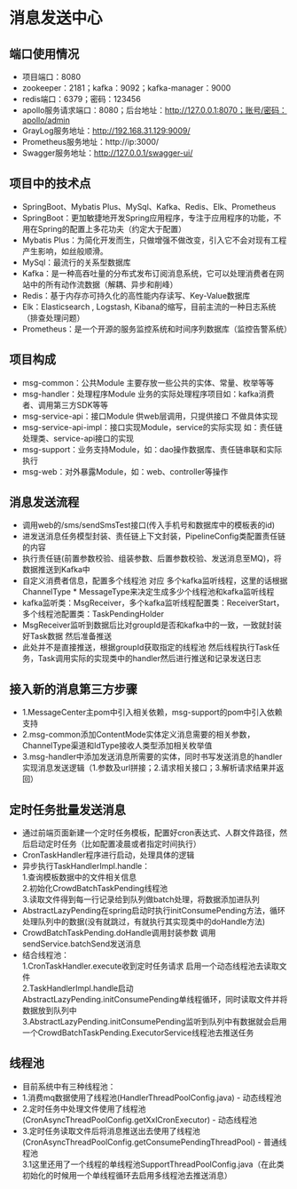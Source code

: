 # 消息发送中心
## 端口使用情况
* 项目端口：8080
* zookeeper：2181；kafka：9092；kafka-manager：9000
* redis端口：6379；密码：123456
* apollo服务请求端口：8080；后台地址：http://127.0.0.1:8070；账号/密码：apollo/admin
* GrayLog服务地址：http://192.168.31.129:9009/
* Prometheus服务地址：http://ip:3000/
* Swagger服务地址：http://127.0.0.1/swagger-ui/

## 项目中的技术点
* SpringBoot、Mybatis Plus、MySql、Kafka、Redis、Elk、Prometheus
* SpringBoot：更加敏捷地开发Spring应用程序，专注于应用程序的功能，不用在Spring的配置上多花功夫（约定大于配置）
* Mybatis Plus：为简化开发而生，只做增强不做改变，引入它不会对现有工程产生影响，如丝般顺滑。
* MySql：最流行的关系型数据库
* Kafka：是一种高吞吐量的分布式发布订阅消息系统，它可以处理消费者在网站中的所有动作流数据（解耦、异步和削峰）
* Redis：基于内存亦可持久化的高性能内存读写、Key-Value数据库
* Elk：Elasticsearch , Logstash, Kibana的缩写，目前主流的一种日志系统（排查处理问题）
* Prometheus：是一个开源的服务监控系统和时间序列数据库（监控告警系统）

## 项目构成
* msg-common：公共Module 主要存放一些公共的实体、常量、枚举等等
* msg-handler：处理程序Module 业务的实际处理程序项目如：kafka消费者、调用第三方SDK等等
* msg-service-api：接口Module 供web层调用，只提供接口 不做具体实现
* msg-service-api-impl：接口实现Module，service的实际实现 如：责任链处理类、service-api接口的实现
* msg-support：业务支持Module，如：dao操作数据库、责任链串联和实际执行
* msg-web：对外暴露Module，如：web、controller等操作

## 消息发送流程
* 调用web的/sms/sendSmsTest接口(传入手机号和数据库中的模板表的id)
* 进发送消息任务模型封装、责任链上下文封装，PipelineConfig类配置责任链的内容
* 执行责任链(前置参数校验、组装参数、后置参数校验、发送消息至MQ)，将数据推送到Kafka中
* 自定义消费者信息，配置多个线程池 对应 多个kafka监听线程，这里的话根据ChannelType * MessageType来决定生成多少个线程池和kafka监听线程
* kafka监听类：MsgReceiver，多个kafka监听线程配置类：ReceiverStart，多个线程池配置类：TaskPendingHolder
* MsgReceiver监听到数据后比对groupId是否和kafka中的一致，一致就封装好Task数据 然后准备推送
* 此处并不是直接推送，根据groupId获取指定的线程池 然后线程执行Task任务，Task调用实际的实现类中的handler然后进行推送和记录发送日志

## 接入新的消息第三方步骤
* 1.MessageCenter主pom中引入相关依赖，msg-support的pom中引入依赖支持
* 2.msg-common添加ContentMode实体定义消息需要的相关参数，ChannelType渠道和IdType接收人类型添加相关枚举值
* 3.msg-handler中添加发送消息所需要的实体，同时书写发送消息的handler实现消息发送逻辑（1.参数及url拼接；2.请求相关接口；3.解析请求结果并返回）


## 定时任务批量发送消息
* 通过前端页面新建一个定时任务模板，配置好cron表达式、人群文件路径，然后启动定时任务（比如配置凌晨或者指定时间执行）
* CronTaskHandler程序进行启动，处理具体的逻辑
* 异步执行TaskHandlerImpl.handle：  
    1.查询模板数据中的文件相关信息    
    2.初始化CrowdBatchTaskPending线程池   
    3.读取文件得到每一行记录给到队列做batch处理，将数据添加进队列  
* AbstractLazyPending在spring启动时执行initConsumePending方法，循环处理队列中的数据(没有就跳过，有就执行其实现类中的doHandle方法)
* CrowdBatchTaskPending.doHandle调用封装参数 调用sendService.batchSend发送消息
* 结合线程池：  
    1.CronTaskHandler.execute收到定时任务请求 启用一个动态线程池去读取文件  
    2.TaskHandlerImpl.handle启动AbstractLazyPending.initConsumePending单线程循环，同时读取文件并将数据放到队列中  
    3.AbstractLazyPending.initConsumePending监听到队列中有数据就会启用一个CrowdBatchTaskPending.ExecutorService线程池去推送任务


## 线程池
* 目前系统中有三种线程池：
* 1.消费mq数据使用了线程池(HandlerThreadPoolConfig.java) - 动态线程池
* 2.定时任务中处理文件使用了线程池(CronAsyncThreadPoolConfig.getXxlCronExecutor) - 动态线程池
* 3.定时任务读取文件后将消息推送出去使用了线程池(CronAsyncThreadPoolConfig.getConsumePendingThreadPool) - 普通线程池  
    3.1这里还用了一个线程的单线程池SupportThreadPoolConfig.java（在此类初始化的时候用一个单线程循环去启用多线程池去推送消息）